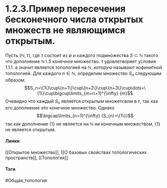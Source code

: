 # 1.2.3.Пример пересечения бесконечного числа открытых множеств не являющимся открытым.
Пусть $(\mathbb{N},\tau)$, где $\tau$ состоит из $\emptyset$ и каждого подмножества $S\subset\mathbb{N}$ такого что дополнение $\mathbb{N}\setminus S$ конечное множество.
$\tau$ удовлетворяет условия 1.1.1. а значит является топологией на $\mathbb{N}$, которую называют кофинитной топологией.
Для каждого $n\in\mathbb{N}$, определим множество $S_n$ следующим образом: $$S_n=\{1\}\cup\{n+1\}\cup\{n+2\}\cup\{n+3\}\cup\dots=\{1\}\cup\bigcup\limits_{m=n+1}^{\infty} {m}$$
Очевидно что каждый $S_n$ является открытым множетсвом в $\tau$, так как его дополнение это конечное множество. Однако $$\bigcap\limits_{n=1}^{\infty} {S_{n}=\{1\}}$$ так как дополнение $\{1\}$ не является ни $\mathbb{N}$ ни конечным множеством, $\{1\}$ не является открытым. 

#### Линки
[[Открытое множество]],
[[О базовых свойствах топологических пространств]],
[[Топология]]
#### Тэги 
 #Общая_топология